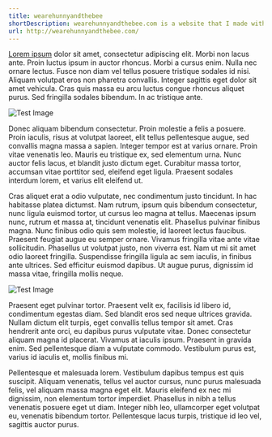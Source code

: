```yaml
---
title: wearehunnyandthebee
shortDescription: wearehunnyandthebee.com is a website that I made with my (now) wife to announce our wedding plans.
url: http://wearehunnyandthebee.com/
---
```


[Lorem ipsum](http://google.com) dolor sit amet, consectetur adipiscing elit. Morbi non lacus ante. Proin luctus ipsum in auctor rhoncus. Morbi a cursus enim. Nulla nec ornare lectus. Fusce non diam vel tellus posuere tristique sodales id nisi. Aliquam volutpat eros non pharetra convallis. Integer sagittis eget dolor sit amet vehicula. Cras quis massa eu arcu luctus congue rhoncus aliquet purus. Sed fringilla sodales bibendum. In ac tristique ante.

![Test Image](https://picsum.photos/485/300)

Donec aliquam bibendum consectetur. Proin molestie a felis a posuere. Proin iaculis, risus at volutpat laoreet, elit tellus pellentesque augue, sed convallis magna massa a sapien. Integer tempor est at varius ornare. Proin vitae venenatis leo. Mauris eu tristique ex, sed elementum urna. Nunc auctor felis lacus, et blandit justo dictum eget. Curabitur massa tortor, accumsan vitae porttitor sed, eleifend eget ligula. Praesent sodales interdum lorem, et varius elit eleifend ut.

Cras aliquet erat a odio vulputate, nec condimentum justo tincidunt. In hac habitasse platea dictumst. Nam rutrum, ipsum quis bibendum consectetur, nunc ligula euismod tortor, ut cursus leo magna at tellus. Maecenas ipsum nunc, rutrum et massa at, tincidunt venenatis elit. Phasellus pulvinar finibus magna. Nunc finibus odio quis sem molestie, id laoreet lectus faucibus. Praesent feugiat augue eu semper ornare. Vivamus fringilla vitae ante vitae sollicitudin. Phasellus ut volutpat justo, non viverra est. Nam ut mi sit amet odio laoreet fringilla. Suspendisse fringilla ligula ac sem iaculis, in finibus ante ultrices. Sed efficitur euismod dapibus. Ut augue purus, dignissim id massa vitae, fringilla mollis neque.

![Test Image](https://picsum.photos/485/300)

Praesent eget pulvinar tortor. Praesent velit ex, facilisis id libero id, condimentum egestas diam. Sed blandit eros sed neque ultrices gravida. Nullam dictum elit turpis, eget convallis tellus tempor sit amet. Cras hendrerit ante orci, eu dapibus purus vulputate vitae. Donec consectetur aliquam magna id placerat. Vivamus at iaculis ipsum. Praesent in gravida enim. Sed pellentesque diam a vulputate commodo. Vestibulum purus est, varius id iaculis et, mollis finibus mi.

Pellentesque et malesuada lorem. Vestibulum dapibus tempus est quis suscipit. Aliquam venenatis, tellus vel auctor cursus, nunc purus malesuada felis, vel aliquam massa magna eget elit. Mauris eleifend ex nec mi dignissim, non elementum tortor imperdiet. Phasellus in nibh a tellus venenatis posuere eget ut diam. Integer nibh leo, ullamcorper eget volutpat eu, venenatis bibendum tortor. Pellentesque lacus turpis, tristique id leo vel, sagittis auctor purus.
